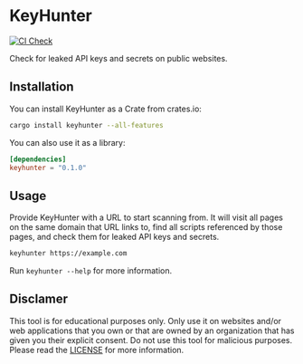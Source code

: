 # KeyHunter
[![CI Check](https://github.com/DonIsaac/keyhunter/actions/workflows/pipeline.yml/badge.svg)](https://github.com/DonIsaac/keyhunter/actions/workflows/pipeline.yml)

Check for leaked API keys and secrets on public websites.

## Installation
You can install KeyHunter as a Crate from crates.io:
```sh
cargo install keyhunter --all-features
``` 

You can also use it as a library:
```toml
[dependencies]
keyhunter = "0.1.0"
```

## Usage
Provide KeyHunter with a URL to start scanning from. It will visit all pages
on the same domain that URL links to, find all scripts referenced by those
pages, and check them for leaked API keys and secrets.

```sh
keyhunter https://example.com
```

Run `keyhunter --help` for more information.

## Disclamer

This tool is for educational purposes only. Only use it on websites and/or web
applications that you own or that are owned by an organization that has given
you their explicit consent. Do not use this tool for malicious purposes. Please
read the [LICENSE](LICENSE.md) for more information.
